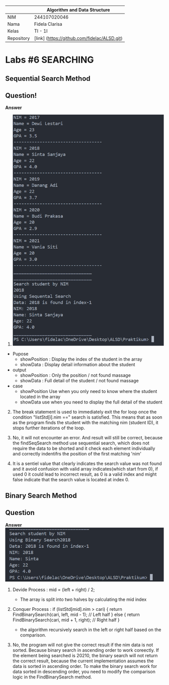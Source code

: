 |  | Algorithm and Data Structure |
|--|--|
| NIM |  244107020046  |
| Nama |  Fidela Clarisa |
| Kelas | TI - 1I |
| Repository | [link] (https://github.com/fidelac/ALSD.git) |

# Labs #6 SEARCHING

## Sequential Search Method
## Question!
**Answer**

1. ![Screenshot](../img/jobsheet7/1.png)
- Pupose
    - showPosition : Display the index of the student in the array
    - showData : Display detail information about the student
- output 
    - showPosition : Only the position / not found massage
    - showData : Full detail of the student / not found massage
- case
    - showPosition Use when you only need to know where the student located in the array
    - showData use when you need to display the full detail of the student

2. The break statement is used to immediately exit the for loop once the condition "listStd[i].nim ==" search is satisfied. This means that as soon as the program finds the student with the matching nim (student ID), it stops further iterations of the loop.

3. No, it will not encounter an error. And result will still be correct, because the findSeqSearch method use sequential search, which does not require the data to be shorted and it check each element individually and correctly indentifrs the position of the first matching 'nim'

4. It is a sentiel value that clearly indicates the  search value was not found and it avoid confusion with valid array indicates(which start from 0), if used 0 it could lead to incorrect result, as 0 is a valid index and might false indicate that the search value is located at index 0.


## Binary Search Method
## Question
**Answer**
![Screenshot](../img/jobsheet7/2.png)
1. Devide Process : 
mid = (left + right) / 2;
    - The array is split into two halves by calculating the mid index

2. Conquer Process : 
 if (listStd[mid].nim > cari) {
    return FindBinarySearch(cari, left, mid - 1); // Left half
} else {
    return FindBinarySearch(cari, mid + 1, right); // Right half
}     
    - the algorithm recursively search in the left or right half based on the comparison.

3. No, the program will not give the correct result if the nim data is not sorted. Because binary search in ascending order to work coreectly. If the element being searched is 20210, the binary search will not return the correct result, because the current implementation assumes the data is sorted in ascending order. To make the binary search work for data sorted in descending order, you need to modify the comparison logic in the FindBinarySearch method. 


